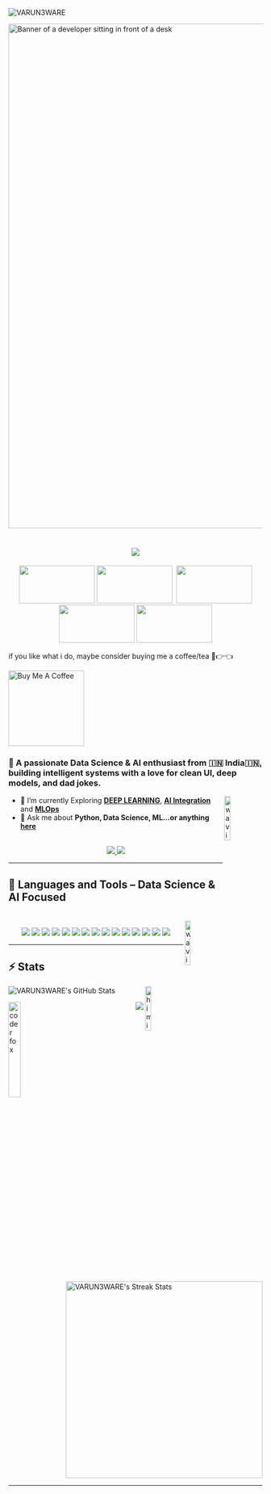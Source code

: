 <!-- 🧮 Profile Views -->
<p align="left">
  <img src="https://komarev.com/ghpvc/?username=VARUN3WARE&label=Profile%20views&color=blueviolet&style=flat-square" alt="VARUN3WARE" />
</p>
<img src="https://zidiolearning.in/public/uploads/main/files/09-02-2025/644a18b637053fa3709c5ba2_what-is-data-science.jpg" width="1000px" alt="Banner of a developer sitting in front of a desk">
<h1 align="center">
    <img src="https://readme-typing-svg.herokuapp.com/?font=Inter&size=48&center=true&vCenter=true&width=500&height=70&color=4E71FF&duration=4000&lines=NNAMASTE+SABHI!+👋👋;+I'm+Varun+Rao!;" />
</h1>

<!-- EXCITED CHARACTERS (Horizontal) -->
<p align="center">
  <img src="https://media.giphy.com/media/v1.Y2lkPWVjZjA1ZTQ3emNmOWRhNTJhdXprdmo0bHZhenpiZjIwcjY4d3EwNTJuMzBteHBxYSZlcD12MV9naWZzX3NlYXJjaCZjdD1n/26AHG5KGFxSkUWw1i/giphy.gif" width="150" height="75">
  <img src="https://media1.giphy.com/media/v1.Y2lkPTc5MGI3NjExNGR0ZGxoZWtnY3hucnNmOG5naXFiOGxsbXUxeXZpaGo1ejIwM3IzMyZlcD12MV9pbnRlcm5hbF9naWZfYnlfaWQmY3Q9Zw/3osxYc2axjCJNsCXyE/giphy.gif" width="150" height="75">&nbsp;
  <img src="https://media.giphy.com/media/v1.Y2lkPTc5MGI3NjExb2EyZTl1NjZhbGY4dWt6b3phcnl2OGczNG95azB1N3o0cmFzbzJvcCZlcD12MV9naWZzX3NlYXJjaCZjdD1n/u8ALWUw9TdvuVpLOus/giphy.gif" width="150" height="75">
  <img src="https://media.giphy.com/media/v1.Y2lkPTc5MGI3NjExMWQ0dm5vOXY2NmgyNDhrNDl4NXJvaGNiMGlrbDY5NG1wZHpudWRhYyZlcD12MV9naWZzX3NlYXJjaCZjdD1n/6WyINXd0MM5GqWicnj/giphy.gif" width="150" height="75">
  <img src="https://media.giphy.com/media/v1.Y2lkPTc5MGI3NjExb2EyZTl1NjZhbGY4dWt6b3phcnl2OGczNG95azB1N3o0cmFzbzJvcCZlcD12MV9naWZzX3NlYXJjaCZjdD1n/zoTHLilvdrK8Wg7v3w/giphy.gif" width="150" height="75">
</p>


if you like what i do, maybe consider buying me a coffee/tea 🥺👉👈

<a href="https://www.buymeacoffee.com/abhisheknaiidu" target="_blank"><img src="https://cdn.buymeacoffee.com/buttons/v2/default-red.png" alt="Buy Me A Coffee" width="150" ></a>





### 🚀 A passionate **Data Science & AI enthusiast**  from 🇮🇳 India🇮🇳, building intelligent systems with a love for clean UI, deep models, and dad jokes.
<!-- HI FUN CHARACTER -->
<img src="https://media.giphy.com/media/v1.Y2lkPTc5MGI3NjExcmY4aXBjMG43OG9sc3F5NDE5cGQ3cmo1ODgzaW5raG9raTAxMDNvNyZlcD12MV9zdGlja2Vyc19zZWFyY2gmY3Q9cw/SXyDYS8HSWfaMTmKGJ/giphy.gif" align="right" width="15%" alt="waving-character">


- 🌱 I’m currently Exploring **[DEEP LEARNING](https://aws.amazon.com/what-is/deep-learning/)**, **[AI Integration](https://www.crewai.com/)** and  **[MLOps](https://roadmap.sh/mlops)**
- 💬 Ask me about **Python, Data Science, ML...or anything [here](https://github.com/varunrao-ai/varunrao-ai/issues)**

<br>

<div align="center">
  <a href="mailto:varunr@iitbhilai.ac.in">
    <img src="https://img.shields.io/badge/Gmail-333333?style=for-the-badge&logo=gmail&logoColor=red" />
  </a>
  <a href="https://www.linkedin.com/in/varun-rao-iit-gd-py/" target="_blank">
    <img src="https://img.shields.io/badge/LinkedIn-0077B5?style=for-the-badge&logo=linkedin&logoColor=white" />
  </a>
<!--   <a href="https://medium.com/@varunrao" target="_blank">
    <img src="https://img.shields.io/badge/Medium-000000?style=for-the-badge&logo=medium&logoColor=white" />
  </a>
  <a href="https://codepen.io/varunrao" target="_blank">
    <img src="https://img.shields.io/badge/CodePen-1e1f26?style=for-the-badge&logo=codepen&logoColor=white" />
  </a> -->
</div>

<hr>

## 🧠 Languages and Tools – Data Science & AI Focused

<br>
<!-- HI FUN CHARACTER -->
<img src="https://media.giphy.com/media/v1.Y2lkPTc5MGI3NjExMHZ0cXRkNnQ5bDZ1MmRlNG11cTg1a3J1MXAweTM5czNiemx6emZrbCZlcD12MV9zdGlja2Vyc19zZWFyY2gmY3Q9cw/KxzwnLpoQ20vezTRAo/giphy.gif" align="right" width="15%" alt="waving-character">


<p align="center">
  <!-- Core Languages -->
  <img src="https://skillicons.dev/icons?i=python,cpp,rust" />

  <!-- ML & DL Libraries -->
  <img src="https://skillicons.dev/icons?i=pytorch,tensorflow" />
  <img src="https://skillicons.dev/icons?i=scikit-learn,numpy,pandas" />

  <!-- NLP & Generative AI -->
  <img src="https://img.shields.io/badge/HuggingFace-FFBF00?style=for-the-badge&logo=huggingface&logoColor=black" />
  <img src="https://img.shields.io/badge/Transformers-303030?style=for-the-badge&logo=OpenAI&logoColor=white" />
  <img src="https://img.shields.io/badge/NLTK-85B22E?style=for-the-badge&logo=nltk&logoColor=white" />
  <img src="https://img.shields.io/badge/spaCy-09A3D5?style=for-the-badge&logo=spacy&logoColor=white" />
  <img src="https://img.shields.io/badge/LangChain-000000?style=for-the-badge&logo=data&logoColor=white" />

  <!-- Computer Vision -->
  <img src="https://img.shields.io/badge/OpenCV-5C3EE8?style=for-the-badge&logo=opencv&logoColor=white" />

  <!-- Data Viz & Analytics -->
  <img src="https://skillicons.dev/icons?i=matplotlib,seaborn" />
  <img src="https://img.shields.io/badge/Plotly-3F4F75?style=for-the-badge&logo=plotly&logoColor=white" />
  <img src="https://img.shields.io/badge/Tableau-E97627?style=for-the-badge&logo=tableau&logoColor=white" />
  <img src="https://img.shields.io/badge/Power%20BI-F2C811?style=for-the-badge&logo=powerbi&logoColor=black" />
  <img src="https://img.shields.io/badge/Streamlit-FF4B4B?style=for-the-badge&logo=streamlit&logoColor=white" />

  <!-- Version Control -->
  <img src="https://skillicons.dev/icons?i=git,github" />
</p>

<hr>

## ⚡️ Stats
<!--  HI PIKACHU  -->
<img src="https://media.giphy.com/media/v1.Y2lkPWVjZjA1ZTQ3M296bjQyaGJlcmI0eXh2ZHNteHB4Nm5lMWVsZWNrbDVvZXBpdXJodiZlcD12MV9zdGlja2Vyc19zZWFyY2gmY3Q9cw/x2Y1hQrUUIYGFaEUsL/giphy.gif" align="right" width="15%" alt="himiym">

<!--  MY GITHUB STAT  -->
<p>  <img src="https://github-readme-stats.vercel.app/api?username=VARUN3WARE&show_icons=true&count_private=true&custom_title=My%20Github%20Stat&layout=compact&theme=tokyonight&hide=issues&hide_border=true&hide_title=true,contribs" alt="VARUN3WARE's GitHub Stats" /> </p>


<!--  CAT  -->
<img align="left" src="https://media.giphy.com/media/v1.Y2lkPWVjZjA1ZTQ3NXo0OWY0dzI4cjdjYzYyNms2enozOWRldHFxbGRpZHc2NzBhcjYxcyZlcD12MV9zdGlja2Vyc19zZWFyY2gmY3Q9cw/SGVGR33dqDMtF0Cwz1/giphy.gif" width="22%" alt="coder fox">

<!--  LANGUAGES USED  -->
<p align="right"> <img style="align-item: center" src="https://github-readme-stats.vercel.app/api/top-langs/?username=VARUN3WARE&custom_title=Languages%20I%20have%20used&layout=compact&theme=tokyonight&hide_border=true&hide_title=true" /> </p>

<br>
<p align="centre">
  <img width="390" src="https://github-readme-streak-stats.herokuapp.com/?user=VARUN3WARE&theme=tokyonight&count_private=true&border_radius=10&locale=en" alt="VARUN3WARE's Streak Stats" />
</p>


<hr>

